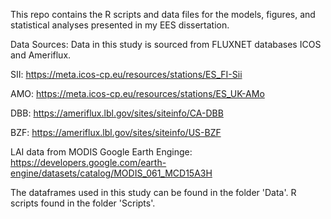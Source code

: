 This repo contains the R scripts and data files for the models, figures, and statistical analyses presented in my EES dissertation. 


Data Sources:
Data in this study is sourced from FLUXNET databases ICOS and Ameriflux. 


SII: https://meta.icos-cp.eu/resources/stations/ES_FI-Sii

AMO: https://meta.icos-cp.eu/resources/stations/ES_UK-AMo

DBB: https://ameriflux.lbl.gov/sites/siteinfo/CA-DBB

BZF: https://ameriflux.lbl.gov/sites/siteinfo/US-BZF

LAI data from MODIS Google Earth Enginge: https://developers.google.com/earth-engine/datasets/catalog/MODIS_061_MCD15A3H


The dataframes used in this study can be found in the folder 'Data'. R scripts found in the folder 'Scripts'.
